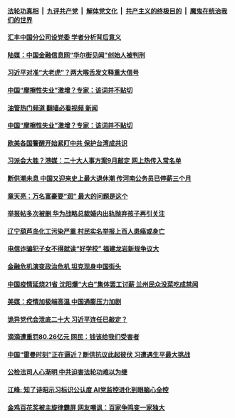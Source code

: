 ####  [法轮功真相](../../../../basic/blob/master/README.md?t=07231401) &nbsp;|&nbsp; [九评共产党](../../../../9ping.md/blob/master/README.md?t=07231401) &nbsp;|&nbsp; [解体党文化](../../../../jtdwh.md/blob/master/README.md?t=07231401)  &nbsp;|&nbsp; [共产主义的终极目的](../../../../gczydzjmd.md/blob/master/README.md?t=07231401) &nbsp;|&nbsp; [魔鬼在统治我们的世界](../../../../mgztzwmdsj.md/blob/master/README.md?t=07231401) 

#### [汇丰中国分公司设党委 学者分析背后意义](../pages/soh5/639659.md?t=07231401) 
#### [陆媒：中国金融信息网“华尔街见闻”创始人被判刑](../pages/soh5/639617.md?t=07231401) 
#### [习近平对准“大老虎”？两大喉舌发文释重大信号](../pages/soh5/639611.md?t=07231401) 
#### [中国“摩擦性失业”激增？专家：该词并不贴切](../pages/soh5/639599.md?t=07231401) 
#### [油管热门频道 翻墙必看视频 新闻](http://45.76.130.85:81/youtube.html?07231401)
#### [中国“摩擦性失业”激增？专家：该词并不贴切](../pages/soh5/639599.md?t=07231401) 
#### [欧美各国警醒开始紧盯中共 保护台湾成共识](../pages/soh5/639548.md?t=07231401) 
#### [习派会大胜？港媒：二十大人事方案9月敲定 网上热传入常名单](../pages/soh5/639551.md?t=07231401) 
#### [断供潮未息 中国又迎来史上最大退休潮 传河南公务员已停薪三个月](../pages/soh5/639527.md?t=07231401) 
#### [章天亮：万名富豪要“润” 最大的问题是这个](../pages/soh5/639506.md?t=07231401) 
#### [举报帖多次被删 华为战略总裁婚内出轨抛弃孩子再引关注](../pages/soh5/639512.md?t=07231401) 
#### [辽宁葫芦岛化工污染严重 村民实名举报上百人患癌或身亡](../pages/soh5/639497.md?t=07231401) 
#### [电信诈骗犯子女不得就读“好学校” 福建龙岩新规争议大](../pages/soh5/639461.md?t=07231401) 
#### [金融危机演变政治危机 坦克现身中国街头](../pages/soh5/639353.md?t=07231401) 
#### [​中国疫情延烧21省 沈阳爆“大白”集体罢工讨薪 兰州民众没菜吃成禁闻](../pages/soh5/639422.md?t=07231401) 
#### [美媒：疫情加极端高温 中国通膨压力加剧](../pages/soh5/639371.md?t=07231401) 
#### [诡异党代会泄底二十大 习近平连任已敲定？](../pages/soh5/639311.md?t=07231401) 
#### [滴滴遭重罚80.26亿元 网民：钱该给我们受害者](../pages/soh5/639275.md?t=07231401) 
#### [中国“雷曼时刻”正在逼近？断供抗议此起彼伏 习遭遇生平最大挑战](../pages/soh5/639257.md?t=07231401) 
#### [公检法司人心渐明 中共迫害法轮功难以为继 ](../pages/soh5/639233.md?t=07231401) 
#### [江峰: 知了诗昭示习标识公认度 AI党监控进化到眼脑心全控](../pages/soh5/639242.md?t=07231401) 
#### [金鸡百花奖被主旋律霸屏 网友嘲讽：百家争鸣变一家独大](../pages/soh5/639212.md?t=07231401) 
<img src='http://gfw-breaker.win/goodnews/indexes/soh5.md' width='0px' height='0px'/>
